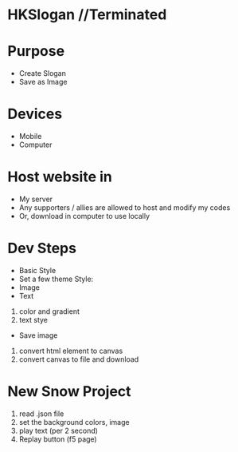 # HKSlogan              //Terminated

# Purpose
- Create Slogan
- Save as Image

# Devices
- Mobile
- Computer

# Host website in
- My server
- Any supporters / allies are allowed to host and modify my codes
- Or, download in computer to use locally

# Dev Steps
- Basic Style
- Set a few theme Style:
- Image
- Text
1. color and gradient
2. text stye
- Save image
1. convert html element to canvas
2. convert canvas to file and download

# New Snow Project
1. read .json file
2. set the background colors, image
3. play text (per 2 second)
4. Replay button (f5 page)